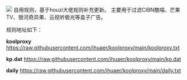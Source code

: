 ![](https://z3.ax1x.com/2021/06/17/2xFeRU.png)
自用规则，基于houzi大佬规则补充更新。
主要用于过滤CIBN酷喵、芒果TV、银河奇异果、云视听极光等盒子广告。

规则地址如下：

**koolproxy**
https://raw.githubusercontent.com/ihuaer/koolproxy/main/koolproxy.txt

**kp.dat**
https://raw.githubusercontent.com/ihuaer/koolproxy/main/kp.dat

**daily**
https://raw.githubusercontent.com/ihuaer/koolproxy/main/daily.txt
